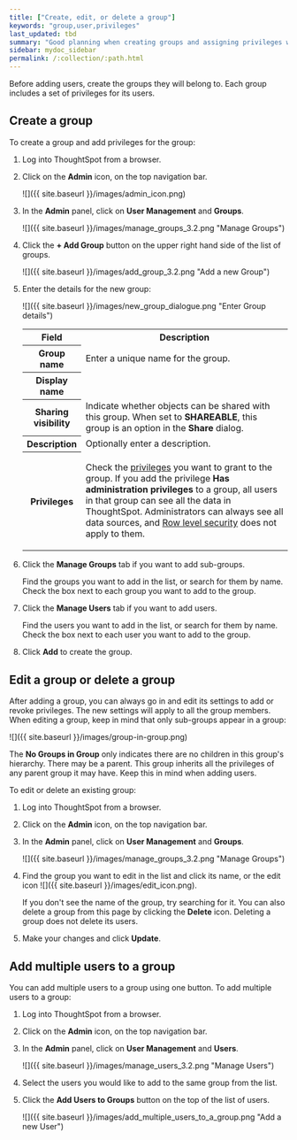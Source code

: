 ```yaml
---
title: ["Create, edit, or delete a group"]
keywords: "group,user,privileges"
last_updated: tbd
summary: "Good planning when creating groups and assigning privileges will pay off in ease of administration and a better search experience."
sidebar: mydoc_sidebar
permalink: /:collection/:path.html
---
```

Before adding users, create the groups they will belong to. Each group includes
a set of privileges for its users.

## Create a group

To create a group and add privileges for the group:

1. Log into ThoughtSpot from a browser.
2. Click on the **Admin** icon, on the top navigation bar.

    ![]({{ site.baseurl }}/images/admin_icon.png)

3.  In the **Admin** panel, click on **User Management** and **Groups**.

    ![]({{ site.baseurl }}/images/manage_groups_3.2.png "Manage Groups")

4. Click the **+ Add Group** button on the upper right hand side of the list of groups.

     ![]({{ site.baseurl }}/images/add_group_3.2.png "Add a new Group")

5. Enter the details for the new group:

     ![]({{ site.baseurl }}/images/new_group_dialogue.png "Enter Group details")

    <table>
    <colgroup>
    <col width="20%" />
    <col width="80%" />
    </colgroup>
     <tr>
       <th>Field</th>
       <th>Description</th>
     </tr>
     <tr>
       <th>Group name</th>
       <td>Enter a unique name for the group.</td>
     </tr>
     <tr>
       <th>Display name</th>
       <td></td>
     </tr>
     <tr>
       <th>Sharing visibility</th>
       <td>Indicate whether objects can be shared with this group. When set to <b>SHAREABLE</b>,
       this group is an option in the <b>Share</b> dialog.</td>
     </tr>
     <tr>
       <th>Description</th>
       <td>Optionally enter a description.</td>
     </tr>
     <tr>
       <th>Privileges</th>
       <td><p>Check the <a href="{{"about-users-groups.html#list-of-privileges" | prepend: site.baseurl }}">privileges</a>
       you want to grant to the group. If you add the privilege <b>Has
       administration privileges</b> to a group, all users in that group can see
       all the data in ThoughtSpot. Administrators can always see all data
       sources, and <a href="{{"/admin/data-security/about-row-security.html#" | prepend: site.baseurl }}">Row level security</a> does not
       apply to them.</p>
       </td>
     </tr>
    </table>

4. Click the **Manage Groups** tab if you want to add sub-groups.

   Find the groups you want to add in the list, or search for them by name.
   Check the box next to each group you want to add to the group.

5. Click the **Manage Users** tab if you want to add users.

    Find the users you want to add in the list, or search for them by name.
    Check the box next to each user you want to add to the group.

6. Click **Add** to create the group.

## Edit a group or delete a group

After adding a group, you can always go in and edit its settings to add or
revoke privileges. The new settings will apply to all the group members. When
editing a group, keep in mind that only sub-groups appear in a group:

![]({{ site.baseurl }}/images/group-in-group.png)

The **No Groups in Group** only indicates there are no children in this group's
hierarchy. There may be a parent. This group inherits all the privileges of any
parent group it may have. Keep this in mind when adding users.

To edit or delete an existing group:

1. Log into ThoughtSpot from a browser.
2. Click on the **Admin** icon, on the top navigation bar.
3. In the **Admin** panel, click on **User Management** and **Groups**.

    ![]({{ site.baseurl }}/images/manage_groups_3.2.png "Manage Groups")

4. Find the group you want to edit in the list and click its name, or the edit icon ![]({{ site.baseurl }}/images/edit_icon.png).

   If you don't see the name of the group, try searching for it. You can also delete a group from this page by clicking the **Delete** icon. Deleting a group does not delete its users.

5. Make your changes and click **Update**.


## Add multiple users to a group

You can add multiple users to a group using one button. To add multiple users to a group:

1. Log into ThoughtSpot from a browser.
2. Click on the **Admin** icon, on the top navigation bar.
3.  In the **Admin** panel, click on **User Management** and **Users**.

     ![]({{ site.baseurl }}/images/manage_users_3.2.png "Manage Users")

4. Select the users you would like to add to the same group from the list.
5. Click the **Add Users to Groups** button on the top of the list of users.

     ![]({{ site.baseurl }}/images/add_multiple_users_to_a_group.png "Add a new User")
